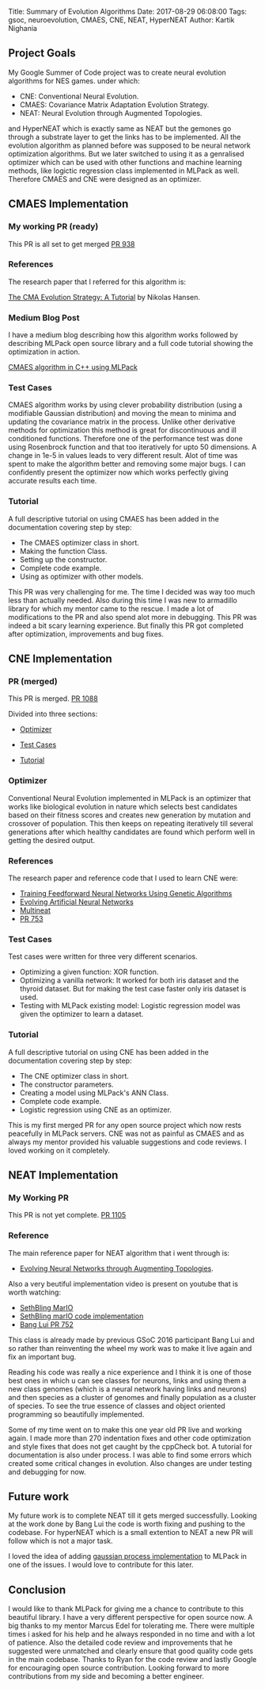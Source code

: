 Title: Summary of Evolution Algorithms
Date: 2017-08-29 06:08:00
Tags: gsoc, neuroevolution, CMAES, CNE, NEAT, HyperNEAT
Author: Kartik Nighania

## Project Goals

My Google Summer of Code project was to create neural evolution algorithms for NES games.
under which:
- CNE: Conventional Neural Evolution.
- CMAES: Covariance Matrix Adaptation Evolution Strategy.
- NEAT: Neural Evolution through Augmented Topologies.

and HyperNEAT which is exactly same as NEAT but the gemones go through a substrate layer to get the links has to be implemented. All the evolution algorithm as planned before was supposed to be neural network optimization algorithms. But we later switched to using it as a genralised optimizer which can be used with other functions and machine learning methods, like logictic regression class implemented in MLPack as well. Therefore CMAES and CNE were designed as an optimizer.



## CMAES Implementation

### My working PR (ready)
This PR is all set to get merged [PR 938](https://github.com/mlpack/mlpack/pull/938)


### References
The research paper that I referred for this algorithm is:

[The CMA Evolution Strategy: A Tutorial](http://www.cmap.polytechnique.fr/~nikolaus.hansen/cmatutorial110628.pdf) by Nikolas Hansen.


### Medium Blog Post
I have a medium blog describing how this algorithm works followed by describing MLPack open source library and a full code tutorial showing the optimization in action. 


[CMAES algorithm in C++ using MLPack](https://medium.com/@kkstrack/cmaes-algorithm-in-c-using-mlpack-1a233af7a1f7)


### Test Cases
CMAES algorithm works by using clever probability distribution (using a modifiable Gaussian distribution) and moving the mean to minima and updating the covariance matrix in the process.
Unlike other derivative methods for optimization this method is great for discontinuous and ill conditioned functions. Therefore one of the performance test was done using Rosenbrock function and that too iteratively for upto 50 dimensions. A change in 1e-5 in values leads to very different result. Alot of time was spent to make the algorithm better and removing some major bugs. I can confidently present the optimizer now which works perfectly giving accurate results each time.


### Tutorial
A full descriptive tutorial on using CMAES has been added in the documentation covering step by step:
- The CMAES optimizer class in short.
- Making the function Class.
- Setting up the constructor.
- Complete code example.
- Using as optimizer with other models.


This PR was very challenging for me. The time I decided was way too much less than actually needed. Also during this time I was new to armadillo library for which my mentor came to the rescue. I made a lot of modifications to the PR and also spend alot more in debugging. This PR was indeed a bit scary learning experience. But finally this PR got completed after optimization, improvements and bug fixes.




## CNE Implementation

### PR (merged)
This PR is merged. [PR 1088](https://github.com/mlpack/mlpack/pull/1088)

Divided into three sections:

- [Optimizer](https://github.com/mlpack/mlpack/commit/7af5fd18639740e2cf375333d17393dae39f045a)

- [Test Cases](https://github.com/mlpack/mlpack/commit/99ce3b99b1b0adbec1d6d98f75b981e31f6c2c4e)

- [Tutorial](https://github.com/mlpack/mlpack/commit/49ff33b042e638de67d0c028b15562fb55cf5ab1)


### Optimizer
 Conventional Neural Evolution implemented in MLPack is an optimizer that works like biological evolution in nature which selects best candidates based on their fitness scores and creates new generation by mutation and crossover of population. This then keeps on repeating iteratively till several generations after which healthy candidates are found which perform well in getting the desired output. 


### References
The research paper and reference code that I used to learn CNE were:

- [Training Feedforward Neural Networks Using Genetic Algorithms](http://www.ijcai.org/Proceedings/89-1/Papers/122.pdf)
- [Evolving Artificial Neural Networks](http://www.cs.bham.ac.uk/~axk/evoNN.pdf)
- [Multineat](http://multineat.com/index.html)
- [PR 753](https://github.com/mlpack/mlpack/pull/753)


### Test Cases
Test cases were written for three very different scenarios.
- Optimizing a given function: XOR function.
- Optimizing a vanilla network: It worked for both iris dataset and the thyroid dataset. 
  But for making the test case faster only iris dataset is used.
- Testing with MLPack existing model: Logistic regression model was given the optimizer to
  learn a dataset.


### Tutorial
A full descriptive tutorial on using CNE has been added in the documentation covering step by step:
- The CNE optimizer class in short.
- The constructor parameters.
- Creating a model using MLPack's ANN Class.
- Complete code example.
- Logistic regression using CNE as an optimizer.

This is my first merged PR for any open source project which now rests peacefully in MLPack servers. CNE was not as painful as CMAES and as always my mentor provided his valuable suggestions and code reviews. I loved working on it completely.




## NEAT Implementation

### My Working PR
This PR is not yet complete. [PR 1105](https://github.com/mlpack/mlpack/pull/1105)


### Reference
The main reference paper for NEAT algorithm that i went through is:


- [Evolving Neural Networks through Augmenting Topologies](http://nn.cs.utexas.edu/downloads/papers/stanley.ec02.pdf).


Also a very beutiful implementation video is present on youtube that is worth watching:


- [SethBling MarIO](https://www.youtube.com/watch?v=qv6UVOQ0F44)
- [SethBling marIO code implementation](https://pastebin.com/ZZmSNaHX)
- [Bang Lui PR 752](https://github.com/mlpack/mlpack/pull/752)


This class is already made by previous GSoC 2016 participant Bang Lui and so rather than reinventing the wheel my work was to make it live again and fix an important bug.



 Reading his code was really a nice experience and I think it is one of those best ones in which u can see classes for neurons, links and using them a new class genomes (which is a neural network having links and neurons) and then species as a cluster of genomes and finally population as a cluster of species. To see the true essence of classes and object oriented programming so beautifully implemented.



Some of my time went on to make this one year old PR live and working again. I made more than 270 indentation fixes and other code optimization and style fixes that does not get caught by the cppCheck bot. A tutorial for documentation is also under process. I was able to find some errors which created some critical changes in evolution. Also changes are under testing and debugging for now.





## Future work
My future work is to complete NEAT till it gets merged successfully. Looking at the work done by Bang Lui the code is worth fixing and pushing to the codebase. For hyperNEAT which is a small extention to NEAT a new PR will follow which is not a major task. 


I loved the idea of adding [gaussian process implementation](https://github.com/mlpack/mlpack/issues/851) to MLPack in one of the issues. I would love to contribute for this later.




## Conclusion
I would like to thank MLPack for giving me a chance to contribute to this beautiful library. I have a very different perspective for open source now. A big thanks to my mentor Marcus Edel for tolerating me. There were multiple times i asked for his help and he always responded in no time and with a lot of patience. Also the detailed code review and improvements that he suggested were unmatched and clearly ensure that good quality code gets in the main codebase. Thanks to Ryan for the code review and lastly Google for encouraging open source contribution. Looking forward to more contributions from my side and becoming a better engineer.
